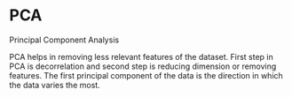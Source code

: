 # PCA
Principal Component Analysis

PCA helps in removing less relevant features of the dataset. First step in PCA is decorrelation and second step is reducing dimension or removing features.
The first principal component of the data is the direction in which the data varies the most.
